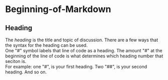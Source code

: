 # Beginning-of-Markdown

## Heading
The *heading* is the title and topic of discussion. There are a few ways that the syntax for the heading can be used.   
One "#" symbol labels that line of code as a heading. The amount "#" at the beginning of the line of code is what determines which heading number that seciton is.    
For example: one "#", is your first heading. Two "##", is your second heading. And so on.   

###
